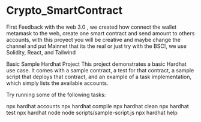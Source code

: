 # Crypto_SmartContract
First Feedback with the web 3.0 , we created how connect the wallet metamask to the web, create one smart contract and send amount to others accounts, with this proyect you will be creative and maybe change the channel and put Mainnet that its the real or just try with the BSC!, we use Solidity, React, and Tailwind


Basic Sample Hardhat Project
This project demonstrates a basic Hardhat use case. It comes with a sample contract, a test for that contract, a sample script that deploys that contract, and an example of a task implementation, which simply lists the available accounts.

Try running some of the following tasks:

npx hardhat accounts
npx hardhat compile
npx hardhat clean
npx hardhat test
npx hardhat node
node scripts/sample-script.js
npx hardhat help
